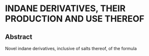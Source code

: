 # INDANE DERIVATIVES, THEIR PRODUCTION AND USE THEREOF

## Abstract
Novel indane derivatives, inclusive of salts thereof, of the formula